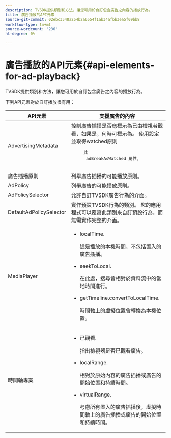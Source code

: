 ```yaml
---
description: TVSDK提供類別和方法，讓您可用於自訂包含廣告之內容的播放行為。
title: 廣告播放的API元素
source-git-commit: 02ebc3548a254b2a6554f1ab34afbb3ea5f09bb8
workflow-type: tm+mt
source-wordcount: '236'
ht-degree: 0%

---
```


# 廣告播放的API元素{#api-elements-for-ad-playback}

TVSDK提供類別和方法，讓您可用於自訂包含廣告之內容的播放行為。

下列API元素對於自訂播放很有用：

<table id="table_B07E373B9D2B425AB36466B1D42411AD"> 
 <thead> 
  <tr> 
   <th colname="col1" class="entry"> API元素 </th> 
   <th colname="col2" class="entry"> 支援廣告的內容 </th> 
  </tr> 
 </thead>
 <tbody> 
  <tr> 
   <td colname="col1"><span class="codeph"> AdvertisingMetadata</span> </td> 
   <td colname="col2">控制廣告插播是否應標示為已由檢視者觀看，如果是，何時可標示為。 使用設定並取得watched原則 
    <pre>
     此 
     <span class="codeph"> adBreakAsWatched</span> 屬性。
    </pre> </td> 
  </tr> 
  <tr> 
   <td colname="col1"><span class="codeph"> 廣告插播原則</span> </td> 
   <td colname="col2"> 列舉廣告插播的可能播放原則。 </td> 
  </tr> 
  <tr> 
   <td colname="col1"><span class="codeph"> AdPolicy</span> </td> 
   <td colname="col2"> 列舉廣告的可能播放原則。 </td> 
  </tr> 
  <tr> 
   <td colname="col1"><span class="codeph"> AdPolicySelector</span> </td> 
   <td colname="col2"> 允許自訂TVSDK廣告行為的介面。 </td> 
  </tr> 
  <tr> 
   <td colname="col1"><span class="codeph"> DefaultAdPolicySelector</span> </td> 
   <td colname="col2"> 實作預設TVSDK行為的類別。 您的應用程式可以覆寫此類別來自訂預設行為，而無需實作完整的介面。 </td> 
  </tr> 
  <tr> 
   <td colname="col1"> <span class="codeph"> MediaPlayer</span> </td> 
   <td colname="col2"> 
    <ul id="ul_37700A741403448A8760FDDA68B099AA"> 
     <li id="li_B465170D449E49489C5924572BEEB4A5"><span class="codeph"> localTime</span>. <p>這是播放的本機時間，不包括置入的廣告插播。 </p> </li> 
     <li id="li_D9D68CF428904BB2B84E1BCE828A90DC"> <span class="codeph"> seekToLocal</span>. <p>在此處，搜尋會相對於資料流中的當地時間進行。 </p> </li> 
     <li id="li_9DBCA75537DC4824AA66B53A3FA28812"><span class="codeph"> getTimeline.convertToLocalTime</span>. <p>時間軸上的虛擬位置會轉換為本機位置。 </p> </li> 
    </ul> </td> 
  </tr> 
  <tr> 
   <td colname="col1"> <span class="codeph"> 時間軸專案</span> </td> 
   <td colname="col2"> 
    <ul id="ul_99AD34F823DB4F10937EE39DAD0C0B72"> 
     <li id="li_87E2DA15ECE74CFE9C9FBBE8F4B62440"><span class="codeph"> 已觀看</span>. <p>指出檢視器是否已觀看廣告。 </p> </li> 
     <li id="li_A9E5A9CF701C48BC94C93F28C114778D"><span class="codeph"> localRange</span>. <p>相對於原始內容的廣告插播或廣告的開始位置和持續時間。 </p> </li> 
     <li id="li_070BDA0BF4184863AF44652BD5A0CCEC"><span class="codeph"> virtualRange</span>. <p>考慮所有置入的廣告插播後，虛擬時間軸上的廣告插播或廣告的開始位置和持續時間。 </p> </li> 
    </ul> </td> 
  </tr> 
 </tbody> 
</table>
